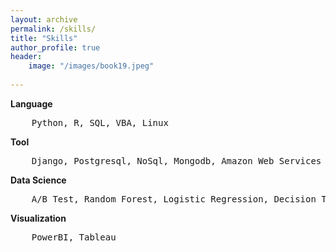 ```yaml
---   
layout: archive
permalink: /skills/
title: "Skills"
author_profile: true
header:
    image: "/images/book19.jpeg"
      
---
```


**Language** 
<pre>    Python, R, SQL, VBA, Linux </pre>   
</pre>

**Tool**  
<pre>    Django, Postgresql, NoSql, Mongodb, Amazon Web Services
</pre>   
    
**Data Science**  
<pre>    A/B Test, Random Forest, Logistic Regression, Decision Tree, KNN, Cluster
</pre>

**Visualization**  
<pre>    PowerBI, Tableau
</pre>
